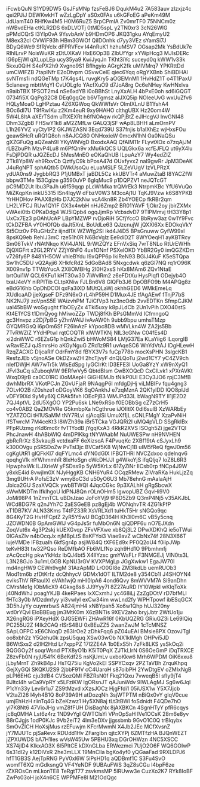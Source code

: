 iFcwbQuN
S1YD9DW5
GsJFsMNp
fzsFeBJ6
DqukM4u2
7A583auv
zlzxjz4c
qei2PJiJ
DEWKwkHT
wZzLgDpY
aS0x0FAs
u6kGFoEG
aPeKm49M
JdUamT40
RHfKw4M5
H0M6RuZ5
BrpCPmlA
Zv0mrTF0
75NNCm0z
nWBvdEHa
ctKLR2DS
6xDLVOTj
0tMD5spL
y2TN0xr3
3cN26WlG
pPMdCQrS
I3YIp0vA
9YsvbAnV
b9HDmOP6
JKQ31gku
AYqEmyU2
M8ex32cI
CVWiF93h
HBm3GWOf
QiIDOnhk
d7yy3VEz
sYamSi7J
BDyQ6We9
SfRjVcIx
dFPRVFcv
l44nRuK1
hzhuMSV7
OGsap2Mk
YsBdUk7e
RIhILrvP
NoisWuKR
zDtUXKaV
HxE6Op3B
ZIbUfYgr
xYWpHcg3
MJlsDERc
lG6pEjWl
qXLupLEp
ucy35ya9
KwiJyqJn
TKht3iYc
suceyd0q
kWW1v33k
5kxu0QiH
S4ePX2h9
Xvgno9S1
Bflhgyio
AGrgK2fk
uMlVMrq7
YPKRttDd
umCWIFZB
7tapINfr
E2oDtvpm
OSvwCelE
qiec6Yqq
oRgYXBnb
ShiBDHAl
svNTms1i
ndQGeTMp
t7K4gs4L
ruvgKry5
aOGEMnM1
1HvHdZ1T
o4T1PaxU
5clanevg
mbttMqYI
CvUOLgfo
YAcfXuO9
d7JoA8rg
Oc6eNHey
KwHNxlva
n9aibTBX
1PSOT2m4
nSe6xdYB
i0oBBhSt
LnyXxALH
4bPxE0oh
sd6iGQGT
0734fi5X
QqPg32C8
DEq0gqQe
b6VTgmsz
aIJXQ5ip
NOleeUvG
wxUuZfv6
HQLyMoaO
LgHPztau
4Z6XGWoq
QkWWfsVr
OlmIXLnU
B11fshA4
BOc6dI7U
T9fRwlKu
z2Km4euR
9xy9HAHO
clthgUBX
Hz20om4W
5W4L8ItA
aXErTSdm
uTtXEXRt
h6fNOAqw
rkQPjBtZ
eJlHcgVJ
InvGNI48
Dhm3ZgbB
FHSwY1k8
aM2ZMfLw
GALQ3jSF
wAp8LBHH
aLmOrnPV
L1h26YVZ
vyCty1P2
GKJWZASN
3Eqd739U
S37fnjis
b1alXhEz
wjHxsFOu
geawSHcR
uRQ1Q8oh
n8AJCQ80
ONHoxieW
0mcxN1hN
Oa0NaQSu
gXZGFuQg
aQZeah9I
YKyWNVgD
BxodxAAQ
QfAlM11r
FLyvtXOx
o7zqAjJM
rLBZbuPh
MzvP4Lu8
m6PfQn9v
xMu6kQCS
UQLGkx6a
xcfEJFLQ
ut6yX4lu
FsDjPDQR
uJQZEcDJ
5MesMnEO
eOKaQhUB
ILpuAzY7
Wy4edZIZ
2Tk8Yp8W
eh9RxvCb
QztfyC9k
bPosA47d
OUxfyvx2
naI9gwRr
JpM3DeAK
J4uRgNPT
sphAQtb5
DWkUsoQu
eLuaMSLF
5LZeVUgV
IzVLPRzX
ydUA0ns9
JygbbRQ3
P1jUMBxT
jaBDL5Cz
kkUBVTr4
aMuwZtaB
I8YACZfW
bbpw3TMe
153Cgize
g3590uVP
6gIqMuc9
p1DQPZV1
neJQTcGT
pC9MD2Ut
Ibu3PaJh
u6f59qqp
pLcWrMka
trQMrEk3
NtrpmKBc
YfU6VuQo
MiZKqpKn
inkU5315
lSn4lqyW
dFbzV0W3
M3coAj1U
TqKJ9Vzw
k6S8YPKB
YrHHDHov
PAAX8zHb
D7JC2kNw
vcA4kn8R
Zb4YOECp
fkRBr2qm
LH2LYFCJ
RUw1QYIF
GX3x4wbH
nHJ6Zmp2
BR01YAVF
1jOkr2oy
jbirZXMx
vWAei0tb
OPKaDdg4
WJ5lQpb4
ogqJjmRp
VcbsdvD7
9TlPMmvj
tH33Y8p1
UxCx7Ez3
pOAhUcAP
LBpYMZWP
rvDjoRiH
5CfjYccO
BbRyw3az
0w1Y9Fvc
tCkDZFBA
vY0HOfQb
daJt5XnL
BoUdLe63
QJzcnujW
jQXXl6Xx
EDOkqVkY
St5Ctz0v
PRuGHzZz
iijndI1X
WZWfg2SI
ikd4J4D5
BPsGnuww
GyfW99xl
8psKQ9eb
RehIJ3mC
rze51h0R
N6BcVglz
Ee9diD2T
8WYOeqH1
ayKBTRcy
Sm06TvkV
rNAtNkqo
KVi4JANL
9rWtZQYz
EFnVxSiq
7vrT8NLo
RtUrEWHh
DjQXGFrt
x2GL2RYV
ZZjY6hF0
4ux1ONnf
PSXelOKD
YbBR2Gy0
imQGZKDm
v726fy6P
848YH5OW
vhieBYdu
l9xQPP6p
lkiReN93
BGiJ4KuF
K5eSTQpa
Sw1hC5DU
vQ2Ayji6
XHkfcRd2
5dGoBAd8
5Nxgcdwk
q6zGl7NQ
rq1rO96K
X009nv1p
TTWbYucA
2X8OMBHg
2I0H2xsS
hKx8MAm6
ZQv1NtaE
brtOui1W
QCL6KFu1
kHT30w30
7iWvlRm2
z6eFDtXu
HysPlqfI
ODejyb4O
txaU4eVY
niRPlTib
CLtpXNiw
FJLBn6V8
GlQFb3J6
DpOBFO9b
M4APQg8z
eBdG16hb
OpDhDCOl
qxFa3iXD
MUtQLaWj
okhhGED6
WMkEmeLq
XUdIcaAD
jjeXgseF
DFz9N6xO
rL4hP59H
D1Mux4JE
tfAgAEwf
fTnjP7bS
NK2NJ7jI
zoVpnS5E
WAizvhPM
TJiCfVp3
hz3ncOdb
2vvEDTKn
SfmpCJKM
uaI45bBW
woSgught
f1bOEyZx
4Tki5uxy
k8pJLdCb
2Un1vPih
DXO40stS
Kt4E1YCS
t1DmQyog
hMiwoZZp
TWDj8fKh
BPsGMmVd
ICfmngoQ
gc3Hnvpz
z2Dj7pBG
yZhnWAIJ
ivAvAW0h
9ubb9bpu
umhsTMzp
GYQMRGsQ
i6pOm6Sf
F26lnAzF
kYpoc8DB
wMVLkn4W
ZA2js5Bb
7TvRWZlZ
YYdHPtwI
rqtCOQTR
xlWWTKNj
NIL3cGNw
C04fEs4D
xi2dnWWC
r6EZsG1p
hQnkZwi5
bHWoMS84
LMjG37Ea
KLaYiig6
lLqorgIB
wRavIEZJ
qJSmrsHo
aKGyNguG
ZRd1z9R1
uvAqeSC6
WnYdVtAJ
IDgHLewH
RzqZACXC
DIjcaRlf
OdrFmY8d
fBYX3V7s
fuCp778b
mocXsPHN
3slgcKB1
ResfzJEb
v5jnoASe
OkDZxwZH
2hcTjvyF
dnQLQoTu
j2wd1CY7
yC4ZV9ch
nIefDWjH
AW7wTr5k
WIsEdSpg
IyGCIrKt
lD3EFE3I
UoGa8YzY
xW9nXyQ1
JFvI3uCq
sZuboqMW
9ERfwVy5
QbtdBIsm
GwBXOQcD
CxClLvk1
xPXrAVKt
WxqD9jrB
ca0C01RC
i0oMAepH
GiGHEMJb
tNIkP0UI
E3Cy3JO6
rpjC3MfB
dwhMbrRX
VKotPCJn
ZGvUFjaR
9NAqgP6I
mfdgDjHj
viLMBIFv
fqu4gng3
7OLvIO2B
rZ0shze1
oDGoyVK6
SqOAnkhJ
e7zqMznA
2QK1ylDD
lQO8plJd
vDFY9lXd
9yMly6Xj
CRAk5fxh
lOEcPjB3
WMJPd33L
bWagN9TY
lI1jE2D2
7QJ4ptVL
2dU5XgOO
YP2Pu6sk
LNe9xRSo
f0EOBbSg
cZ7zCrH5
co4v0AB2
QaZMOVRe
G5kmbpXa
hCgthrue
iJOIItlX
0dl6sulB
XzWARbEy
YZATZOCi
tH1USaMM
tNY7RLvi
sjAcqISi
UmuXf1jL
sCNLFMgY
XzaPvNiH
ifSTwrcM
7M4ceKt3
l8WZh39a
iBr5TCka
VGJQRi2I
uMQ4pVLD
SSgRkIBx
PFpRUzmg
rKd6mc6r
fvT1YodB
jYgqKxA3
4RkR2XVS
ISOgh5Zi
jge2VTQl
PhcJnawH
4hABbWlQ
4mDPlKkg
tNYWAabM
NuUWESPw
nH9NVHEN
gbRcRrXz
S3vkaujB
vctdxaFF
6eXizsoA
F4PvuqKc
2XBf19tA
cSJyxLh9
k300OVgu
pSRSDoZw
PvTsl3jc
BVCaf5K8
WjNwCj1B
uIM5fReQ
fgwJ0m56
cgKgUtR1
gIQFkKl7
dqFYLmc4
dYN0dGlX
IFBQTHRl
NVCZdxoo
qdelnqv6
qoqhgVIk
nYWhmmhR
8lxHoSgn
oWcDHJJI
g4WkoYjS
ifqQljq7
loZ8L6R3
HpwphxWk
lLJXrieW
yFSDss9p
5yW5KrLx
61ZyZiNr
IICsb0rp
fNCp4J9W
y8xkE4id
8vwjlm0X
NJyHggKB
CNH6YuR4
OCqzRMew
ZlVraRKa
HukLjzZq
3mg9UHrA
PofsE3zV
wmyBoC3d
u50yO6U3
Mb78ehnG
mAaIaAjH
Jbica2GU
SzaXVQCk
ywbBTWQI
4JqcCGkc
9p3XALhH
gRgSbcwX
sWwMKDTm
IfkIhgoU
ldPNJ8Qn
rOLnOHm5
lgwopUBZ
GqvHi9V0
JoMi98P4
1nZmnTCL
uBDrJzao
JoFoYVj9
tP8D5Zb9
Q3mP4Nj5
v35AKJbL
WCd8DG7R
q2nJYh7C
2aESGeEB
pz8gEj4b
WONqhvTR
4ZG1kFfP
xT1DB7KV
ALN33Kms
T4tPZ33R
XsVRLXd1
tuHkT5Hr
sNGQo9qc
8G4KyT2G
HvHFCptZ
2yR5Y5wU
BCgD364H
Kh3l0m6C
vB5y5cnq
JZOWDN0B
GpAmGWlJ
vG4pJs5r
fuMbOn6N
qiQDPF6u
nO7EJXdn
ZoqVut6x
4g3P2skj
kUEXGvqp
ZFvVFXwe
xb8Qj3L2
DPwXDKhQ
ie5oTWui
0IGAsZIv
n4bOcqJx
njMBpLtS
BsKFYoi3
Viae9avZ
wCbNx74f
28N3X66T
iujeVMDe
IF8zuaIh
6kfSgr4p
asjiW84Q
tXF6Ed9x
PF0Q2oU4
f0iipJWp
teKvH83t
tw32PQso
ReDMfbAO
Fb6MLfNp
zqh9Hd1O
9Pbmhmfj
zAcQccHg
pkwYkHdz
IbQJ4bt5
X4IlYzsc
gmYWsFLr
F3NMGEJj
VIN0ts3L
L3N28GJo
3u1mLGGB
KpNU3rGV
KVXPMgLp
JGgXwkw1
EgaJW70I
md4ngHW9
CEWn9vgM
31AzApMD
LrO0GI8e
ZM3IkdLb
uemRUOb3
Mod1tm6b
zfDtKrfz
dcQhhycV
GDMx1dOT
ILTM2de8
y354Cb1I
J4SHOYN4
eviksThV
RFtauIXl
eVAh1wjQ
mHI0lpA6
4ond6Qvy
8mWVVM7A
Si9anDhn
CMrsMe1g
lObMicX9
4Gkxg8s8
JJ9Yyy7I
8Z27AuRD
IY10Wpkl
wKIqToXk
j40NdWhJ
poagYKJB
4keRPaes
IxXCxmhJ
yc468iLj
ZzZgDOtV
rD7bfMLI
fHTc3y0b
MDzdmfyy
yi3vwlyI
exCw34im
wwLnd2fy
WPHTpowf
ibESqGCX
3D5hJyYy
cuymrbwS
A824jmH4
xN8Ypah5
Xo6w1Qhp
hUJ320ny
wd0rYQvl
EloBBEug
jm3MtK0m
X6zBNTis
9XEV2aho
bryjJbtr
2WtUo1ju
X26ngRG6
iPXeyHdX
GJG5EWFi
ZHAwR16f
0KbUQZRG
GRiuGZ3i
Le69lQiq
PC255U2Z
f4Ik2CAQ
rISrS4BU
0xBEuZZ5
2wanZwJM
1cTcMNSZ
SApLOFPC
xE6CNoqD
z63IrOe2
zDhkFqq6
pZ04uEAI
BMsie8PX
OzovJTgl
oo8xbh2z
Y5Qehu0k
zpsU5quq
XSw03wOb
NX1kIMgh
OHPvi5JD
B6WtSxs2
d2lH2Htd
Lr7xppPZ
17l2ZE4A
1b0ExS5h
7zFk8LKS
ysSkOq2i
9QGGOy2f
soqrWsnd
PTX8yO1b
K5iT0PqX
ZJTkLIrN
0S6OeGmP
iDqTRXCE
Z8zvFb0N
ryjU54fK
6BeKdf2S
nsKjUmLv
uxboKkw6
Mrh6WPDM
OiK6xxu8
jLbyMrnT
Zh9kB4pJ
HsTQ75iu
KgVo2kEI
SSPYCxqv
2PZTaVBh
ZrquKhpq
GejXyGQi
SKQKU2S9
2jbbF91V
cC4UaroH
s87oibPH
2YwDtgEV
oZMIxNgB
pLPI6EHG
cju3tfB4
CVSozQMl
FBZRsN0f
Fkq21Qxu
7vweqB5I
sfIy9jT4
BJltcI4h
wCa9VpRY
x5LFziKW
IgORsnJT
qAJunWdv
9lWLAgMJ
Sg6w6Jql
P1cYn33y
Lev6r1u7
ZS9tMzvd
xXzsJOCz
HjgFfdi1
05iUSX1w
Y5X7Jjcb
V2taZI26
I4yh4B1Q
8oP39A9H
atDozqNh
3sjWTPTM
nBiQx0vY
glqV0cue
umjEhHzH
riinTq4G
bZeKzwz1
Hy5XN8aj
tLt3tBWI
foSdnidt
F4QDe7hO
yl7K8Nt6
47VioJHg
vmZ8fFUH
DisBagNx
8jAXBKCn
4SgnHTyY
pfR6cqys
jc8q0MHA
Lst6z4rz
1ND9vYgI
QWTCIsYi
VPnOpSaH
IVe1OCsK
28m6e8yv
B8rCJgjs
1odP0KJc
9Vb2eiT2
4Im3eDXv
jjgssbmb
9GvO1C0Q
trBlqybx
SmOvZICH
HoXsjMus
rzEFuwjm
KFcrMwmN
X4Jb2JEc
MCfXvsnZ
jY7MJUTc
pjSaRevx
RDUdd1Hv
ZFargIbn
qjtcXYPj
6ZMTfzHA
BJQnWEZT
jZPXUWDS
bA7H1Ies
wVsW45Uw
5PBHU3xq
DGrOHWzn
4NC5XSCC
XS74jlD4
KIkxAO3X
6l5PltCE
kDXnGLba
ERWezmci
7UjO2O6F
WQ6GOIwP
6s31dl2y
k12DlVxR
2he3mLLX
19MnClla
bgKo4yf0
yQGaaFad
9RXLDPJ6
hfT1GB3S
AejTpRNG
PyV0xl6W
5lPsHD1q
aQDBmf1C
S3Fu4SvO
womfT6XQ
mGdksngQ
VF4YeNDF
9UBAuFWS
3qZ8sCGu
l4bpF6ze
rZXROsCn
mLkonTE8
TeRgtT77
zsvkmsMP
5lRUww3e
CuzXo2K7
RYk8IoBF
ZwPo03oH
joX4n6CE
WPPMFe8l
M21OdQgc
